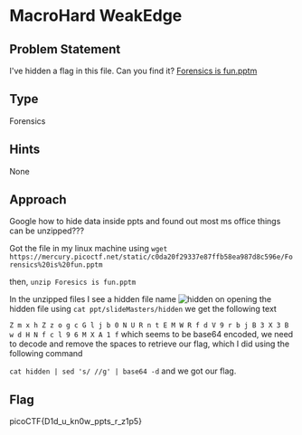 # MacroHard WeakEdge

## Problem Statement

I've hidden a flag in this file. Can you find it? [Forensics is fun.pptm](https://mercury.picoctf.net/static/c0da20f29337e87ffb58ea987d8c596e/Forensics%20is%20fun.pptm)

## Type

Forensics

## Hints

None

## Approach

Google how to hide data inside ppts and found out most ms office things can be unzipped???

Got the file in my linux machine using 
`wget https://mercury.picoctf.net/static/c0da20f29337e87ffb58ea987d8c596e/Forensics%20is%20fun.pptm`

then, `unzip Foresics is fun.pptm`

In the unzipped files I see a hidden file name ![hidden](https://i.imgur.com/7GLu2Wo.png) 
on opening the hidden file using `cat ppt/slideMasters/hidden` we get the following text

`Z m x h Z z o g c G l j b 0 N U R n t E M W R f d V 9 r b j B 3 X 3 B w d H N f c l 9 6 M X A 1 f` which seems to be base64 encoded, we need to decode and remove the spaces to retrieve our flag, which I did using the following command

`cat hidden | sed 's/ //g' | base64 -d` and we got our flag.

## Flag

picoCTF{D1d_u_kn0w_ppts_r_z1p5}